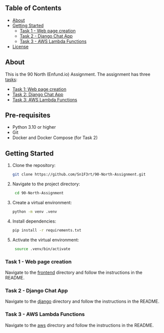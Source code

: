 ## Table of Contents

- [About](#about)
- [Getting Started](#getting-started)
  - [Task 1 - Web page creation](#task-1---web-page-creation)
  - [Task 2 - Django Chat App](#task-2---django-chat-app)
  - [Task 3 - AWS Lambda Functions](#task-3---aws-lambda-functions)
- [License](#license)

## About

This is the 90 North (Enfund.io) Assignment. The assignment has three [tasks](tasks.pdf):

- [Task 1: Web page creation](frontend)
- [Task 2: Django Chat App](django)
- [Task 3: AWS Lambda Functions](aws)

## Pre-requisites

- Python 3.10 or higher
- Git
- Docker and Docker Compose (for Task 2)

## Getting Started

1. Clone the repository:
    
   ```bash
   git clone https://github.com/Sn1F3rt/90-North-Assignment.git
   ```

2. Navigate to the project directory:

   ```bash
    cd 90-North-Assignment
    ```
   
3. Create a virtual environment:

   ```bash
   python -m venv .venv
   ```
   
4. Install dependencies:

   ```bash
   pip install -r requirements.txt
   ```
   
5. Activate the virtual environment:

   ```bash
    source .venv/bin/activate
    ```

### Task 1 - Web page creation

Navigate to the [frontend](frontend) directory and follow the instructions in the README.

### Task 2 - Django Chat App

Navigate to the [django](django) directory and follow the instructions in the README.

### Task 3 - AWS Lambda Functions

Navigate to the [aws](aws) directory and follow the instructions in the README.
